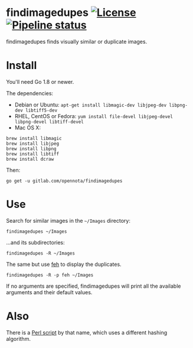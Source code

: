 findimagedupes [![License](http://img.shields.io/:license-gpl3-blue.svg)](http://www.gnu.org/licenses/gpl-3.0.html) [![Pipeline status](https://gitlab.com/opennota/findimagedupes/badges/master/pipeline.svg)](https://gitlab.com/opennota/findimagedupes/commits/master)
==============

findimagedupes finds visually similar or duplicate images.

# Install

You'll need Go 1.8 or newer.

The dependencies:

- Debian or Ubuntu: `apt-get install libmagic-dev libjpeg-dev libpng-dev libtiff5-dev`
- RHEL, CentOS or Fedora: `yum install file-devel libjpeg-devel libpng-devel libtiff-devel`
- Mac OS X:

```
brew install libmagic
brew install libjpeg
brew install libpng
brew install libtiff
brew install dcraw
```

Then:

    go get -u gitlab.com/opennota/findimagedupes

# Use

Search for similar images in the `~/Images` directory:

    findimagedupes ~/Images

...and its subdirectories:

    findimagedupes -R ~/Images

The same but use [feh](https://feh.finalrewind.org/) to display the duplicates.

    findimagedupes -R -p feh ~/Images

If no arguments are specified, findimagedupes will print all the available arguments and their default values.

# Also

There is a [Perl script](http://www.jhnc.org/findimagedupes/) by that name, which uses a different hashing algorithm.
